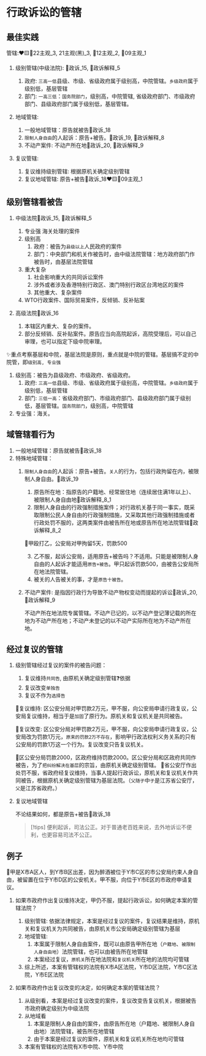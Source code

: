
# 行政诉讼的管辖


## 最佳实践

管辖:❤️🟨🚪22主观_3, 21主观(黑)_3, 🚪12主观_2, 🚪09主观_1
1. 级别管辖(中级法院): 🚪政诉_15, 🚪政诉解释_5
    1. 政府: `三高一低`县级、市级、省级政府属于级别高，中院管辖。`乡级政府`属于级别低，基层管辖
    2. 部门: `一高三低`：`国务院部门`，级别高，中院管辖, 省级政府部门、市级政府部门、县级政府部门属于级别低，基层管辖。
    
2. 地域管辖:
    1. 一般地域管辖：原告就被告🚪政诉_18
    2. `限制人身自由`的人起诉：原告+被告。🚪政诉_19, 🚪政诉解释_8
    3. 不动产案件: 不动产所在地🚪政诉_20, 🚪政诉解释_9
3. 复议管辖: 
    1. 复议维持级别管辖: 根据原机关确定级别管辖
    2. 复议地域管辖: 原告+被告🚪政诉_18❤️🟨🚪09主观_1


## 级别管辖看被告

1. 中级法院🚪政诉_15, 🚪政诉解释_5
    1. 专业强
        海关处理的案件
    2. 级别高
        1. 政府：被告为`县级以上`人民政府的案件
        2. 部门：中央部门和机关作被告时，由中级法院管辖：地方政府部门作被告时，由基层法院管辖
    3. 重大复杂
        1. 社会影响重大的共同诉讼案件
        2. 涉外或者涉及香港特别行政区、澳门特别行政区台湾地区的案件
        3. 其他重大、复杂案件
    4. WTO行政案件、国际贸易案件，反倾销、反补贴案

2. 高级法院🚪政诉_16
    
    1. 本辖区内重大、复杂的案件。
    2. 部分反倾销、反补贴案件。原告应当向高院起诉，高院受理后，可以自己审理，也可以指定下级中院审理。


✨重点考察基层和中院，基层法院是原则，重点就是中院的管辖。基层搞不定的中院管，即`级别高, 专业强`
1. 级别高：被告为县级政府、市级政府、省级政府。
    1. 政府: `三高一低`县级、市级、省级政府属于级别高，中院管辖。`乡级政府`属于级别低，基层管辖
    2. 部门: `三低一高`：省级政府部门、市级政府部门、县级政府部门属于级别低，基层管辖。`国务院部门`，级别高，中院管辖
2. 专业强：海关。


## 域管辖看行为

1. 一般地域管辖：原告就被告🚪政诉_18
2. 特殊地域管辖：
    1. `限制人身自由`的人起诉：原告+被告。`关人`的行为，包括行政拘留在内，被限制人身自由。🚪政诉_19
        1. 原告所在地：指原告的户籍地、经常居住地（连续居住满1年以上）、被限制人身自由地🚪政诉解释_8_1
        2. 限制人身自由的行政强制措施案件；对行政机关基于同一事实，既采取限制公民人身自由的行政强制措施，又采取其他行政强制措施或者行政处罚不服的，这两类案件由被告所在地或原告所在地法院管辖🚪政诉解释_8_2
        
        🍐甲殴打乙，公安局对甲拘留5天，罚款500
        
        3. 乙不服，起诉公安局，适用原告+被告吗？不适用。只能是被限制人身自由的人起诉才能适用`原告+被告`。甲只起诉罚款500，由被告公安局所在地法院管辖。
        4. 被关的人告被关的事，才是`原告十被告`。
    
    2. 不动产案件: 是指因行政行为导致不动产物权变动而提起的诉讼🚪政诉_20, 🚪政诉解释_9
        
        不动产所在地法院专属管辖。不动产已记的，以不动产登记薄记载的所在地为不动产所在地；不动产未登记的以不动产实际所在地为不动产所在地。


## 经过复议的管辖

1. 级别管辖经过复议的案件的被告问题：
    1. 复议维持`共同告`, 由原机关确定级别管辖❓依据
    2. 复议改变`单独告`
    3. 复议不作为`选择告`

    🍐复议维持: 区公安分局对甲罚款2万元，甲不服，向公安局申请行政复议，公安局复议维持，相当于是`加固`了原行为。原机关和复议机关是共同被告。
    
    🍐复议改变: 区公安分局对甲罚款2万元，甲不服，向公安局申请行政复议，公安局改为罚款1万元，`原来的罚款2万不存在`，影响甲行政法权利义务关系的只有公安局的罚款1万这一个行为。复议改变只告复议机关。

    🍐区公安分局罚款2000，区政府维持罚款2000。区公安分局和区政府共同作被告，为了`把纠纷解决在基层`的宗旨，由原机关确定级别管辖。
    🍐省公安厅作出处罚不服，省政府经复议维持，当事人提起行政诉讼，原机关和复议机关作共同被告，根据原机关确定级别管辖为基层法院。（`父随子`中`子`是江苏省公安厅，`父`是江苏省政府。）

2. 复议地域管辖
    
    不论结果如何，都是原告+被告🚪政诉_18

    > [!tips]
    > 便利起诉，司法公正。对于普通老百姓来说，去外地诉讼不便利，也更容易司法不公正。


## 例子
🍐甲是X市A区人，到Y市B区出差，因为醉酒被位于Y市C区的市公安局约束人身自由，被留置在位于Y市D区的公安机关。甲不服，向位于Y市E区的市政府申请复议。

1. 如果市政府作出复议维持决定，甲仍不服，提起行政诉讼，如何确定本案的管辖法院？
    1. 级别管辖: 依据法律规定，本案是经过复议的案件，复议结果是维持，原机关和复议机关为共同被告，由原机关市公安局确定级别管辖为基层
    2. 地域管辖:
        1. 本案属于限制人身自由案件，既可以由原告甲所在地（`户籍地`、`被限制人身自由地`）法院管辖，也可以由被告所在地管辖
        2. 本案经过复议，`原机关`所在地法院和`复议机关`所在地的法院均可管辖
    3. 综上所述，本案有管辖权的法院有X市A区法院，Y市D区法院，Y市C区法院，Y市E区法院

4. 如果市政府作出复议改变的决定，如何确定本案的管辖法院？
    1. 从级别看，本案是经过复议改变的案件，复议改变告复议机关，根据被告市政府确定级别为中级法院
    2. 从地域看
        1. 本案是限制人身自由的案件，由原告所在地（户籍地、被限制人身自由地）法院管辖，被告所在地管辖
        2. 由于本案是经过复议的案件，原机关和复议机关所在地均可管辖
    3. 本案有管辖权的法院有X市中院、Y市中院